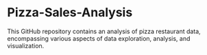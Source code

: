 # Pizza-Sales-Analysis
This GitHub repository contains an analysis of pizza restaurant data, encompassing various aspects of data exploration, analysis, and visualization. 

